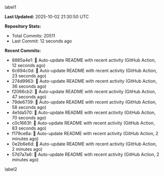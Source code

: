 
label1 
<!-- ACTIVITY_START -->
**Last Updated:** 2025-10-02 21:30:50 UTC

**Repository Stats:**
- Total Commits: 20511
- Last Commit: 12 seconds ago

**Recent Commits:**
- 8885a4e1: 🤖 Auto-update README with recent activity (GitHub Action, 12 seconds ago)
- 6c694c0d: 🤖 Auto-update README with recent activity (GitHub Action, 23 seconds ago)
- 274d9963: 🤖 Auto-update README with recent activity (GitHub Action, 36 seconds ago)
- f2086cb2: 🤖 Auto-update README with recent activity (GitHub Action, 47 seconds ago)
- 79de6739: 🤖 Auto-update README with recent activity (GitHub Action, 58 seconds ago)
- 4e1da570: 🤖 Auto-update README with recent activity (GitHub Action, 70 seconds ago)
- c0c1663f: 🤖 Auto-update README with recent activity (GitHub Action, 83 seconds ago)
- f179ce8a: 🤖 Auto-update README with recent activity (GitHub Action, 2 minutes ago)
- 0e2b6e6d: 🤖 Auto-update README with recent activity (GitHub Action, 2 minutes ago)
- 57d7a7a6: 🤖 Auto-update README with recent activity (GitHub Action, 2 minutes ago)
<!-- ACTIVITY_END -->

label2
